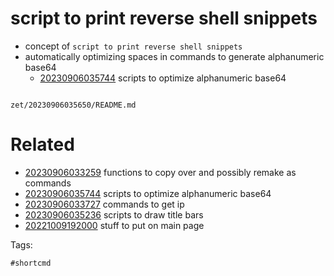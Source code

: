 # script to print reverse shell snippets

- concept of `script to print reverse shell snippets`
- automatically optimizing spaces in commands to generate alphanumeric base64
  - [20230906035744](/zet/20230906035744/README.md) scripts to optimize alphanumeric base64

```
```

` zet/20230906035650/README.md `

# Related

- [20230906033259](/zet/20230906033259/README.md) functions to copy over and possibly remake as commands
- [20230906035744](/zet/20230906035744/README.md) scripts to optimize alphanumeric base64
- [20230906033727](/zet/20230906033727/README.md) commands to get ip
- [20230906035236](/zet/20230906035236/README.md) scripts to draw title bars
- [20221009192000](/zet/20221009192000/README.md) stuff to put on main page

Tags:

    #shortcmd
